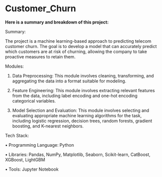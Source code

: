 # Customer_Churn

**Here is a summary and breakdown of this project:**

Summary:

The project is a machine learning-based approach to predicting telecom customer churn. The goal is to develop a model that can accurately predict which customers are at risk of churning, allowing the company to take proactive measures to retain them.

Modules:

1. Data Preprocessing: This module involves cleaning, transforming, and aggregating the data into a format suitable for modeling.

2. Feature Engineering: This module involves extracting relevant features from the data, including label encoding and one-hot encoding categorical variables.

3. Model Selection and Evaluation: This module involves selecting and evaluating appropriate machine learning algorithms for the task, including logistic regression, decision trees, random forests, gradient boosting, and K-nearest neighbors.

Tech Stack:

• Programming Language: Python

• Libraries: Pandas, NumPy, Matplotlib, Seaborn, Scikit-learn, CatBoost, XGBoost, LightGBM

• Tools: Jupyter Notebook
